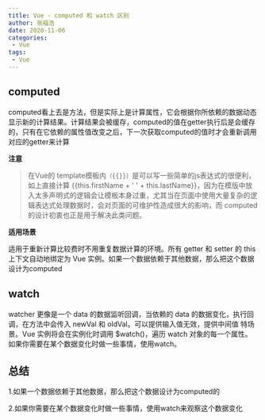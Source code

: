 ```yaml
---
title: Vue - computed 和 watch 区别
author: 张福浩
date: 2020-11-06
categories:
 - Vue
tags:
 - Vue
---
```


## computed

computed看上去是方法，但是实际上是计算属性，它会根据你所依赖的数据动态显示新的计算结果。计算结果会被缓存，computed的值在getter执行后是会缓存的，只有在它依赖的属性值改变之后，下一次获取computed的值时才会重新调用对应的getter来计算

**注意**

> 在Vue的 template模板内`（{{}}）`是可以写一些简单的js表达式的很便利，如上直接计算 {{this.firstName + ' ' + this.lastName}}，因为在模版中放入太多声明式的逻辑会让模板本身过重，尤其当在页面中使用大量复杂的逻辑表达式处理数据时，会对页面的可维护性造成很大的影响，而 computed 的设计初衷也正是用于解决此类问题。

**适用场景**

适用于重新计算比较费时不用重复数据计算的环境。所有 getter 和 setter 的 this 上下文自动地绑定为 Vue 实例。如果一个数据依赖于其他数据，那么把这个数据设计为computed


## watch

watcher 更像是一个 data 的数据监听回调，当依赖的 data 的数据变化，执行回调，在方法中会传入 newVal 和 oldVal。可以提供输入值无效，提供中间值 特场景。Vue 实例将会在实例化时调用 $watch()，遍历 watch 对象的每一个属性。如果你需要在某个数据变化时做一些事情，使用watch。


## 总结

1.如果一个数据依赖于其他数据，那么把这个数据设计为computed的  

2.如果你需要在某个数据变化时做一些事情，使用watch来观察这个数据变化
